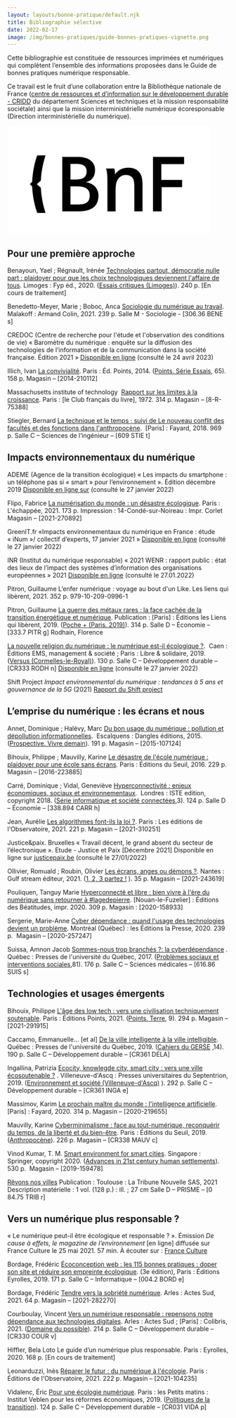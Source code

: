 ```yaml
---
layout: layouts/bonne-pratique/default.njk
title: Bibliographie sélective
date: 2022-02-17
image: /img/bonnes-pratiques/guide-bonnes-pratiques-vignette.png
---
```


Cette bibliographie est constituée de ressources imprimées et numériques qui complètent l’ensemble des informations proposées dans le Guide de bonnes pratiques numérique responsable.

<div class="fr-grid-row">
<div class="fr-col-12 fr-col-md-8">
 
Ce travail est le fruit d’une collaboration entre la Bibliothèque nationale de France ([centre de ressources et d’information sur le développement durable - CRIDD](https://bnf.libguides.com/developpementdurable) du département Sciences et techniques et la mission responsabilité sociétale) ainsi que la mission interministérielle numérique écoresponsable (Direction interministérielle du numérique).

</div>
<div class="fr-col-12 fr-col-md-4">

![BNF](/img/bonnes-pratiques/logo-bnf.svg)

</div>
</div>

## Pour une première approche

Benayoun, Yael ; Régnault, Irénée
[Technologies partout, démocratie nulle part : plaidoyer pour que les choix technologiques deviennent l'affaire de tous](http://ark.bnf.fr/ark:/12148/cb46655701v). Limoges : Fyp éd., 2020. ([Essais critiques (Limoges)](https://catalogue.bnf.fr/ark:/12148/cb46513299j)). 240 p.
[En cours de traitement]

Benedetto-Meyer, Marie ;  Boboc, Anca
[Sociologie du numérique au travail](http://ark.bnf.fr/ark:/12148/cb468049066). Malakoff : Armand Colin, 2021. 239 p.
Salle M - Sociologie - [306.36 BENE s]

CREDOC (Centre de recherche pour l'étude et l'observation des conditions de vie)
« Baromètre du numérique : enquête sur la diffusion des technologies de l’information et de la communication dans la société française. Édition 2021 »
[Disponible en ligne](https://www.arcep.fr/uploads/tx_gspublication/rapport-barometre-numerique-edition-2022-Rapport.pdf) (consulté le 24 avril 2023)

Illich, Ivan
[La convivialité](http://ark.bnf.fr/ark:/12148/cb43897048t). Paris : Éd. Points, 2014. ([Points. Série Essais](https://catalogue.bnf.fr/ark:/12148/cb342883538), 65). 158 p.
Magasin – [2014-210112]

Massachusetts institute of technology 
[Rapport sur les limites à la croissance](http://ark.bnf.fr/ark:/12148/cb35379465w). Paris : [le Club français du livre], 1972. 314 p.
Magasin – [8-R-75388]

Stiegler, Bernard
[La technique et le temps ; suivi de Le nouveau conflit des facultés et des fonctions dans l'anthropocène](http://ark.bnf.fr/ark:/12148/cb45525781d).  [Paris] : Fayard, 2018. 969 p.
Salle C – Sciences de l’ingénieur – [609 STIE t]

## Impacts environnementaux du numérique

ADEME (Agence de la transition écologique)
« Les impacts du smartphone : un téléphone pas si « smart » pour l’environnement ». Édition décembre 2019
[Disponible en ligne sur](https://librairie.ademe.fr/cadic/1866/guide-pratique-impacts-smartphone.pdf?modal=false) (consulté le 27 janvier 2022)

Flipo, Fabrice
[La numérisation du monde : un désastre écologique](https://catalogue.bnf.fr/ark:/12148/cb468854777). Paris : L'échappée, 2021. 173 p.
Impression : 14-Condé-sur-Noireau : Impr. Corlet
Magasin – [2021-270892] 

GreenIT.fr
«Impacts environnementaux du numérique en France : étude « iNum »/ collectif d’experts, 17 janvier 2021 »
[Disponible en ligne](https://www.greenit.fr/wp-content/uploads/2021/02/2021-01-iNum-etude-impacts-numerique-France-rapport-0.8.pdf) (consulté le 27 janvier 2022)

INR (Institut du numérique responsable)
« 2021 WENR : rapport public : état des lieux de l’impact des systèmes d’information des organisations européennes »  2021
[Disponible en ligne](https://wenr.isit-europe.org/wp-content/uploads/2021/12/wenr2021-rapport-public.pdf) (consulté le 27.01.2022)

Pitron, Guillaume
L’enfer numérique : voyage au bout d'un Like. Les liens qui libèrent, 2021. 352 p.
979-10-209-0996-1

Pitron, Guillaume
[La guerre des métaux rares : la face cachée de la transition énergétique et numérique](http://ark.bnf.fr/ark:/12148/cb458405749). Publication : [Paris] : Éditions les Liens qui libèrent, 2019. ([Poche + (Paris. 2019)](https://catalogue.bnf.fr/ark:/12148/cb45834302n)). 314 p.
Salle D – Économie – [333.7 PITR g]
Rodhain, Florence

[La nouvelle religion du numérique : le numérique est-il écologique ?](https://catalogue.bnf.fr/ark:/12148/cb45762025f).  Caen : Éditions EMS, management & société ; Paris : Libre & solidaire, 2019. ([Versus (Cormelles-le-Royal)](https://catalogue.bnf.fr/ark:/12148/cb43719229r)). 130 p.
Salle C – Développement durable – [CR333 RODH n]
[Disponible en ligne](http://univ.scholarvox.com.bnf.idm.oclc.org/catalog/book/docid/88874681?searchterm=%C3%A9cologie) (consulté le 27 janvier 2022)

Shift Project
*Impact environnemental du numérique : tendances à 5 ans et gouvernance de la 5G* (2021) [Rapport du Shift project](https://theshiftproject.org/wp-content/uploads/2021/03/Note-danalyse_Numerique-et-5G_30-mars-2021.pdf)

## L’emprise du numérique : les écrans et nous

Annet, Dominique ;  Halévy, Marc
[Du bon usage du numérique : pollution et dépollution informationnelles](https://catalogue.bnf.fr/ark:/12148/cb44317176z).  Escalquens : Dangles éditions, 2015. ([Prospective. Vivre demain](https://catalogue.bnf.fr/ark:/12148/cb414885426)). 191 p.
Magasin – [2015-107124]

Bihouix, Philippe ; Mauvilly, Karine
[Le désastre de l'école numérique : plaidoyer pour une école sans écrans](https://catalogue.bnf.fr/ark:/12148/cb451191360). Paris : Éditions du Seuil, 2016. 229 p.
Magasin – [2016-223885]

Carré, Dominique ; Vidal, Geneviève
[Hyperconnectivité : enjeux économiques, sociaux et environnementaux](https://catalogue.bnf.fr/ark:/12148/cb455873006).  Londres : ISTE edition, copyright 2018. ([Série informatique et société connectées](https://catalogue.bnf.fr/ark:/12148/cb456592646),3). 124 p.
Salle D – Économie – [338.894 CARR h]

Jean, Aurélie
[Les algorithmes font-ils la loi ?](https://catalogue.bnf.fr/ark:/12148/cb46915990j). Paris : Les éditions de l'Observatoire, 2021. 221 p.
Magasin – [2021-310251]

Justice&paix. Bruxelles
« Travail décent, le grand absent du secteur de l’électronique ». Etude - Justice et Paix [Décembre 2021]
Disponible en ligne sur [justicepaix.be](https://www.justicepaix.be/travail-decent-le-grand-absent-du-secteur-de-lelectronique/) (consulté le 27/01/2022)

Ollivier, Romuald ; Roubin, Olivier
[Les écrans, anges ou démons ?](https://catalogue.bnf.fr/ark:/12148/cb467661474).  Nantes : Gulf stream éditeur, 2021. ([1, 2, 3 partez !](https://catalogue.bnf.fr/ark:/12148/cb45732959m) ). 35 p.
Magasin – [2021-243619]

Pouliquen,  Tanguy Marie
[Hyperconnecté et libre : bien vivre à l'ère du numérique sans retourner à #lagedepierre](https://catalogue.bnf.fr/ark:/12148/cb465763497). [Nouan-le-Fuzelier] : Éditions des Béatitudes, impr. 2020. 309 p.
Magasin : [2020-158933]

Sergerie, Marie-Anne
[Cyber dépendance : quand l'usage des technologies devient un problème](https://catalogue.bnf.fr/ark:/12148/cb466532986). Montréal (Québec) : les Éditions la Presse, 2020. 239 p. 
Magasin – [2020-257247]

Suissa, Amnon Jacob
[Sommes-nous trop branchés ?: la cyberdépendance](https://catalogue.bnf.fr/ark:/12148/cb45434713q) . Québec : Presses de l'université du Québec, 2017. ([Problèmes sociaux et interventions sociales](https://catalogue.bnf.fr/ark:/12148/cb38990176d),81). 176 p.
Salle C – Sciences médicales – [616.86 SUIS s]

## Technologies et usages émergents

Bihouix, Philippe
[L'âge des low tech : vers une civilisation techniquement soutenable](http://ark.bnf.fr/ark:/12148/cb469054841). Paris : Éditions Points, 2021. ([Points. Terre](https://catalogue.bnf.fr/ark:/12148/cb46625534n), 9). 294 p.
Magasin – [2021-291915]

Caccamo, Emmanuelle… [et al]
[De la ville intelligente à la ville intelligible](https://catalogue.bnf.fr/ark:/12148/cb465542012). Québec : Presses de l'université du Québec, 2019. ([Cahiers du GERSE](https://catalogue.bnf.fr/ark:/12148/cb466077944) ,14). 190 p.
Salle C – Développement durable – [CR361 DELA]

Ingallina, Patrizia
[Ecocity, knowlegde city, smart city  : vers une ville écosoutenable ?](https://catalogue.bnf.fr/ark:/12148/cb45696370h) . Villeneuve-d'Ascq : Presses universitaires du Septentrion, 2019. ([Environnement et société (Villeneuve-d'Ascq)](https://catalogue.bnf.fr/ark:/12148/cb39293721f) ). 292 p.
Salle C – Développement durable – [CR361 INGA e]

Massimov, Karim
[Le prochain maître du monde : l'intelligence artificielle](https://catalogue.bnf.fr/ark:/12148/cb466287118). [Paris] : Fayard, 2020. 314 p.
Magasin – [2020-219655]

Mauvilly, Karine
[Cyberminimalisme : face au tout-numérique, reconquérir du temps, de la liberté et du bien-être](https://catalogue.bnf.fr/ark:/12148/cb45672200p). Paris : Éditions du Seuil, 2019. ([Anthropocène](https://catalogue.bnf.fr/ark:/12148/cb43706954z)). 226 p.
Magasin – [CR338 MAUV c]

Vinod Kumar, T. M.
[Smart environment for smart cities](https://catalogue.bnf.fr/ark:/12148/cb45714070q). Singapore : Springer, copyright 2020. ([Advances in 21st century human settlements](https://catalogue.bnf.fr/ark:/12148/cb45650605m)). 530 p. 
Magasin – [2019-159478]

[Rêvons nos villes](https://catalogue.bnf.fr/ark:/12148/cb46727856f)
Publication : Toulouse : La Tribune Nouvelle SAS, 2021
Description matérielle : 1 vol. (128 p.) : ill. ; 27 cm
Salle D – PRISME – [0 84.75 TRIB r]

## Vers un numérique plus responsable ?

« Le numérique peut-il être écologique et responsable ? ». Émission *De cause à effets, le magazine de l’environnement* [en ligne] diffusée sur France Culture le 25 mai 2021. 57 min. À écouter sur : 
[France Culture](https://www.franceculture.fr/emissions/de-cause-a-effets-le-magazine-de-lenvironnement/de-cause-a-effets-le-magazine-de-lenvironnement-du-mardi-25-mai-2021)

Bordage, Frédéric
[Écoconception web : les 115 bonnes pratiques : doper son site et réduire son empreinte écologique](http://ark.bnf.fr/ark:/12148/cb457265865). (3e édition), Paris : Éditions Eyrolles, 2019. 171 p.
Salle C – Informatique – [004.2 BORD e]

Bordage, Frédéric
[Tendre vers la sobriété numérique](http://ark.bnf.fr/ark:/12148/cb468972808). Arles : Actes Sud, 2021. 64 p.
Magasin – [2021-282270]

Courboulay, Vincent
[Vers un numérique responsable : repensons notre dépendance aux technologies digitales](http://ark.bnf.fr/ark:/12148/cb466940574). Arles : Actes Sud ; [Paris] : Colibris, 2021. ([Domaine du possible](https://catalogue.bnf.fr/ark:/12148/cb42536426g)). 214 p.
Salle C – Développement durable – [CR330 COUR v]

Hiffler, Bela Loto
Le guide d’un numérique plus responsable. Paris : Eyrolles, 2020.  168 p.
[En cours de traitement]

Leonarduzzi, Inès
[Réparer le futur : du numérique à l'écologie](https://catalogue.bnf.fr/ark:/12148/cb46755334w). Paris : Éditions de l'Observatoire, 2021. 222 p.
Magasin – [2021-104235]

Vidalenc, Éric
[Pour une écologie numérique](https://catalogue.bnf.fr/ark:/12148/cb45830387w). Paris : les Petits matins : Institut Veblen pour les réformes économiques, 2019. ([Politiques de la transition](https://catalogue.bnf.fr/ark:/12148/cb443256077)). 124 p.
Salle C – Développement durable – [CR031 VIDA p]
